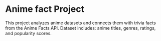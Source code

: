 # Anime fact Project
This project analyzes anime datasets and connects them with trivia facts from the Anime Facts API.
Dataset includes: anime titles, genres, ratings, and popularity scores.


